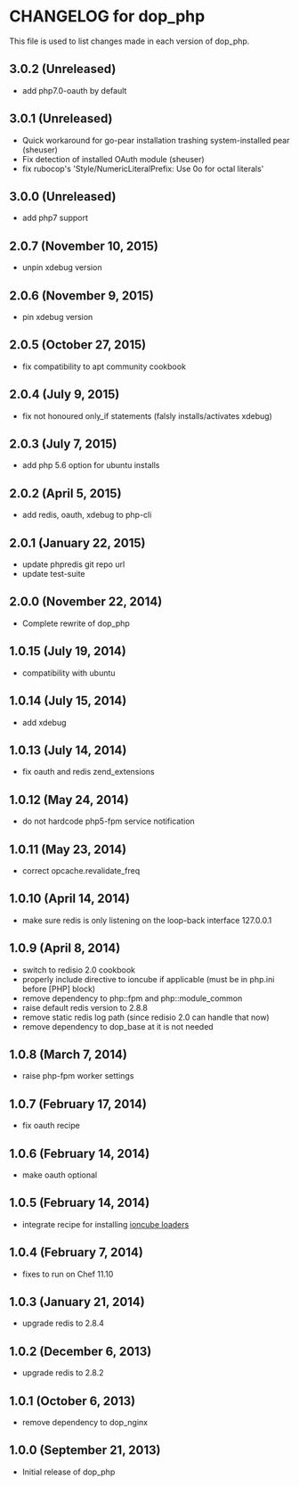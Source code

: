 # CHANGELOG for dop_php

This file is used to list changes made in each version of dop_php.

## 3.0.2 (Unreleased)

* add php7.0-oauth by default

## 3.0.1 (Unreleased)

* Quick workaround for go-pear installation trashing system-installed pear (sheuser)
* Fix detection of installed OAuth module (sheuser)
* fix rubocop's 'Style/NumericLiteralPrefix: Use 0o for octal literals'

## 3.0.0 (Unreleased)

* add php7 support

## 2.0.7 (November 10, 2015)

* unpin xdebug version

## 2.0.6 (November 9, 2015)

* pin xdebug version

## 2.0.5 (October 27, 2015)

* fix compatibility to apt community cookbook

## 2.0.4 (July 9, 2015)

* fix not honoured only_if statements (falsly installs/activates xdebug)

## 2.0.3 (July 7, 2015)

* add php 5.6 option for ubuntu installs

## 2.0.2 (April 5, 2015)

* add redis, oauth, xdebug to php-cli

## 2.0.1 (January 22, 2015)

* update phpredis git repo url
* update test-suite

## 2.0.0 (November 22, 2014)

* Complete rewrite of dop_php

## 1.0.15 (July 19, 2014)

* compatibility with ubuntu

## 1.0.14 (July 15, 2014)

* add xdebug

## 1.0.13 (July 14, 2014)

* fix oauth and redis zend_extensions

## 1.0.12 (May 24, 2014)

* do not hardcode php5-fpm service notification

## 1.0.11 (May 23, 2014)

* correct opcache.revalidate_freq

## 1.0.10 (April 14, 2014)

* make sure redis is only listening on the loop-back interface 127.0.0.1

## 1.0.9  (April 8, 2014)

* switch to redisio 2.0 cookbook
* properly include directive to ioncube if applicable (must be in php.ini before [PHP] block)
* remove dependency to php::fpm and php::module_common
* raise default redis version to 2.8.8
* remove static redis log path (since redisio 2.0 can handle that now)
* remove dependency to dop_base at it is not needed

## 1.0.8  (March 7, 2014)

* raise php-fpm worker settings

## 1.0.7  (February 17, 2014)

* fix oauth recipe

## 1.0.6  (February 14, 2014)

* make oauth optional

## 1.0.5  (February 14, 2014)

* integrate recipe for installing [ioncube loaders](http://www.ioncube.com/loaders.php)

## 1.0.4  (February 7, 2014)

* fixes to run on Chef 11.10

## 1.0.3  (January 21, 2014)

* upgrade redis to 2.8.4

## 1.0.2  (December 6, 2013)

* upgrade redis to 2.8.2

## 1.0.1  (October 6, 2013)

* remove dependency to dop_nginx

## 1.0.0  (September 21, 2013)

* Initial release of dop_php